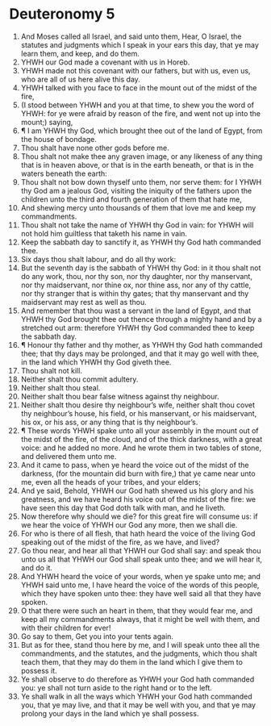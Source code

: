 ﻿# Deuteronomy 5
1. And Moses called all Israel, and said unto them, Hear, O Israel, the statutes and judgments which I speak in your ears this day, that ye may learn them, and keep, and do them. 
2. YHWH our God made a covenant with us in Horeb. 
3. YHWH made not this covenant with our fathers, but with us, even us, who are all of us here alive this day. 
4. YHWH talked with you face to face in the mount out of the midst of the fire, 
5. (I stood between YHWH and you at that time, to shew you the word of YHWH: for ye were afraid by reason of the fire, and went not up into the mount;) saying, 
6. ¶ I am YHWH thy God, which brought thee out of the land of Egypt, from the house of bondage. 
7. Thou shalt have none other gods before me. 
8. Thou shalt not make thee any graven image, or any likeness of any thing that is in heaven above, or that is in the earth beneath, or that is in the waters beneath the earth: 
9. Thou shalt not bow down thyself unto them, nor serve them: for I YHWH thy God am a jealous God, visiting the iniquity of the fathers upon the children unto the third and fourth generation of them that hate me, 
10. And shewing mercy unto thousands of them that love me and keep my commandments. 
11. Thou shalt not take the name of YHWH thy God in vain: for YHWH will not hold him guiltless that taketh his name in vain. 
12. Keep the sabbath day to sanctify it, as YHWH thy God hath commanded thee. 
13. Six days thou shalt labour, and do all thy work: 
14. But the seventh day is the sabbath of YHWH thy God: in it thou shalt not do any work, thou, nor thy son, nor thy daughter, nor thy manservant, nor thy maidservant, nor thine ox, nor thine ass, nor any of thy cattle, nor thy stranger that is within thy gates; that thy manservant and thy maidservant may rest as well as thou. 
15. And remember that thou wast a servant in the land of Egypt, and that YHWH thy God brought thee out thence through a mighty hand and by a stretched out arm: therefore YHWH thy God commanded thee to keep the sabbath day. 
16. ¶ Honour thy father and thy mother, as YHWH thy God hath commanded thee; that thy days may be prolonged, and that it may go well with thee, in the land which YHWH thy God giveth thee. 
17. Thou shalt not kill. 
18. Neither shalt thou commit adultery. 
19. Neither shalt thou steal. 
20. Neither shalt thou bear false witness against thy neighbour. 
21. Neither shalt thou desire thy neighbour’s wife, neither shalt thou covet thy neighbour’s house, his field, or his manservant, or his maidservant, his ox, or his ass, or any thing that is thy neighbour’s. 
22. ¶ These words YHWH spake unto all your assembly in the mount out of the midst of the fire, of the cloud, and of the thick darkness, with a great voice: and he added no more. And he wrote them in two tables of stone, and delivered them unto me. 
23. And it came to pass, when ye heard the voice out of the midst of the darkness, (for the mountain did burn with fire,) that ye came near unto me, even all the heads of your tribes, and your elders; 
24. And ye said, Behold, YHWH our God hath shewed us his glory and his greatness, and we have heard his voice out of the midst of the fire: we have seen this day that God doth talk with man, and he liveth. 
25. Now therefore why should we die? for this great fire will consume us: if we hear the voice of YHWH our God any more, then we shall die. 
26. For who is there of all flesh, that hath heard the voice of the living God speaking out of the midst of the fire, as we have, and lived? 
27. Go thou near, and hear all that YHWH our God shall say: and speak thou unto us all that YHWH our God shall speak unto thee; and we will hear it, and do it. 
28. And YHWH heard the voice of your words, when ye spake unto me; and YHWH said unto me, I have heard the voice of the words of this people, which they have spoken unto thee: they have well said all that they have spoken. 
29. O that there were such an heart in them, that they would fear me, and keep all my commandments always, that it might be well with them, and with their children for ever! 
30. Go say to them, Get you into your tents again. 
31. But as for thee, stand thou here by me, and I will speak unto thee all the commandments, and the statutes, and the judgments, which thou shalt teach them, that they may do them in the land which I give them to possess it. 
32. Ye shall observe to do therefore as YHWH your God hath commanded you: ye shall not turn aside to the right hand or to the left. 
33. Ye shall walk in all the ways which YHWH your God hath commanded you, that ye may live, and that it may be well with you, and that ye may prolong your days in the land which ye shall possess. 
